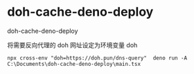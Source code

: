 # doh-cache-deno-deploy

doh-cache-deno-deploy

将需要反向代理的 doh 网址设定为环境变量 doh

```
npx cross-env "doh=https://doh.pun/dns-query"  deno run -A C:\Documents\doh-cache-deno-deploy\main.tsx
```
